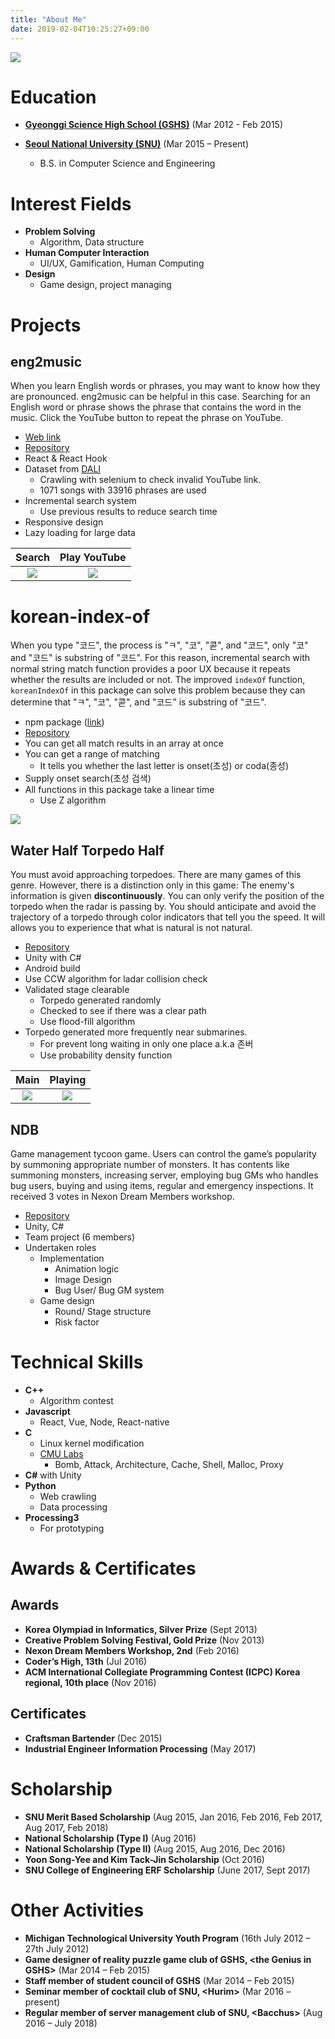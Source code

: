 ```yaml
---
title: "About Me"
date: 2019-02-04T10:25:27+09:00
---
```


![](/images/my.jpg#center30)

# Education

 - [**Gyeonggi Science High School (GSHS)**](https://www.gs.hs.kr/) <sm>(Mar 2012 - Feb 2015)</sm>

 - [**Seoul National University (SNU)**](http://www.snu.ac.kr) <sm>(Mar 2015 – Present)</sm>
    - B.S. in Computer Science and Engineering

# Interest Fields

 - **Problem Solving**
    - Algorithm, Data structure
 -  **Human Computer Interaction**
     - UI/UX, Gamification, Human Computing
 - **Design**
    - Game design, project managing

# Projects

## eng2music

When you learn English words or phrases, you may want to know how they are pronounced. eng2music can be helpful in this case. Searching for an English word or phrase shows the phrase that contains the word in the music. Click the YouTube button to repeat the phrase on YouTube.

 - [Web link](http://ialy1595.me/eng2music/)
 - [Repository](https://github.com/ialy1595/eng2music)
 - React & React Hook
 - Dataset from [DALI](https://github.com/gabolsgabs/DALI)
    - Crawling with selenium to check invalid YouTube link.
    - 1071 songs with 33916 phrases are used
 - Incremental search system
   - Use previous results to reduce search time
 - Responsive design
 - Lazy loading for large data

Search | Play YouTube
:-:|:-:
![](/images/about_me/e2m0.png) | ![](/images/about_me/e2m1.png)


# korean-index-of

When you type "코드", the process is "ㅋ", "코", "콛", and "코드", only "코" and "코드" is substring of "코드". For this reason, incremental search with normal string match function provides a poor UX because it repeats whether the results are included or not. The improved `indexOf` function, `koreanIndexOf` in this package can solve this problem because they can determine that "ㅋ", "코", "콛", and "코드" is substring of "코드".

 - npm package ([link](https://www.npmjs.com/package/korean-index-of))
 - [Repository](https://github.com/ialy1595/korean-index-of)
 - You can get all match results in an array at once
 - You can get a range of matching
   - It tells you whether the last letter is onset(초성) or coda(종성)
 - Supply onset search(초성 검색)
 - All functions in this package take a linear time
   - Use Z algorithm

![](/images/about_me/kor_demo0.gif)

## Water Half Torpedo Half

You must avoid approaching torpedoes. There are many games of this genre. However, there is a distinction only in this game: The enemy's information is given **discontinuously**. You can only verify the position of the torpedo when the radar is passing by. You should anticipate and avoid the trajectory of a torpedo through color indicators that tell you the speed. It will allows you to experience that what is natural is not natural.

 - [Repository](https://github.com/ialy1595/Water-Half-Torpedo-Half)
 - Unity with C#
 - Android build
 - Use CCW algorithm for ladar collision check
 - Validated stage clearable
    - Torpedo generated randomly
    - Checked to see if there was a clear path
    - Use flood-fill algorithm
 - Torpedo generated more frequently near submarines.
    - For prevent long waiting in only one place a.k.a 존버
    - Use probability density function

Main | Playing
:-:|:-:
 ![](/images/about_me/torpedo0.jpg) | ![](/images/about_me/torpedo1.jpg)

## NDB

Game management tycoon game. Users can control the game’s popularity by summoning appropriate number of monsters. It has contents like summoning monsters, increasing server, employing bug GMs who handles bug users, buying and using items, regular and emergency inspections. It received 3 votes in Nexon Dream Members workshop.

 - [Repository](https://github.com/ialy1595/NDB.git)
 - Unity, C#
 - Team project (6 members)
 - Undertaken roles
    - Implementation
        - Animation logic
        - Image Design
        - Bug User/ Bug GM system
    - Game design
        - Round/ Stage structure
        - Risk factor

# Technical Skills

 - **C++**
   - Algorithm contest
 - **Javascript**
   - React, Vue, Node, React-native
 - **C**
    - Linux kernel modification
    - [CMU Labs](http://csapp.cs.cmu.edu/3e/labs.html)
      - Bomb, Attack, Architecture, Cache, Shell, Malloc, Proxy
 - **C#** with Unity
 - **Python**
    - Web crawling
    - Data processing
 - **Processing3**
    - For prototyping

# Awards & Certificates

## Awards

 - **Korea Olympiad in Informatics, Silver Prize** <sm>(Sept 2013)</sm>
 - **Creative Problem Solving Festival, Gold Prize** <sm>(Nov 2013)</sm>
 - **Nexon Dream Members Workshop, 2nd** <sm>(Feb 2016)</sm>
 - **Coder’s High, 13th** <sm>(Jul 2016)</sm>
 - **ACM International Collegiate Programming Contest (ICPC) Korea regional, 10th place** <sm>(Nov 2016)</sm>

## Certificates

 - **Craftsman Bartender** <sm>(Dec 2015)</sm>
 - **Industrial Engineer Information Processing** <sm>(May 2017)</sm>
 
# Scholarship

 - **SNU Merit Based Scholarship** <sm>(Aug 2015, Jan 2016, Feb 2016, Feb 2017, Aug 2017, Feb 2018)</sm>
 - **National Scholarship (Type I)** <sm>(Aug 2016)</sm>
 - **National Scholarship (Type II)** <sm>(Aug 2015, Aug 2016, Dec 2016)</sm>
 - **Yoon Song-Yee and Kim Tack-Jin Scholarship** <sm>(Oct 2016)</sm>
 - **SNU College of Engineering ERF Scholarship** <sm>(June 2017, Sept 2017)</sm>

# Other Activities

 - **Michigan Technological University Youth Program** <sm>(16th July 2012 – 27th July 2012)</sm>
 - **Game designer of reality puzzle game club of GSHS, \<the Genius in GSHS\>** <sm>(Mar 2014 – Feb 2015)</sm>
 - **Staff member of student council of GSHS** <sm>(Mar 2014 – Feb 2015)</sm>
 - **Seminar member of cocktail club of SNU, \<Hurim\>** <sm>(Mar 2016 – present)</sm>
 - **Regular member of server management club of SNU, \<Bacchus\>** <sm>(Aug 2016 – July 2018)</sm>